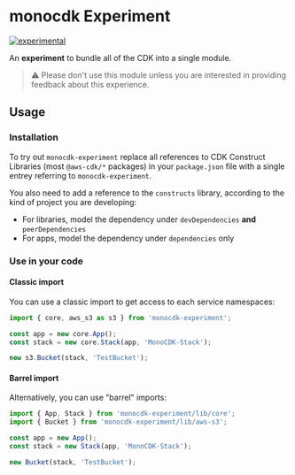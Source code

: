# monocdk Experiment

[![experimental](http://badges.github.io/stability-badges/dist/experimental.svg)](http://github.com/badges/stability-badges)

An __experiment__ to bundle all of the CDK into a single module.

> :warning: Please don't use this module unless you are interested in providing
> feedback about this experience.


## Usage

### Installation
To try out `monocdk-experiment` replace all references to CDK Construct
Libraries (most `@aws-cdk/*` packages) in your `package.json` file with a single
entrey referring to `monocdk-experiment`.

You also need to add a reference to the `constructs` library, according to the
kind of project you are developing:
- For libraries, model the dependency under `devDependencies` **and** `peerDependencies`
- For apps, model the dependency under `dependencies` only

### Use in your code

#### Classic import

You can use a classic import to get access to each service namespaces:

```ts
import { core, aws_s3 as s3 } from 'monocdk-experiment';

const app = new core.App();
const stack = new core.Stack(app, 'MonoCDK-Stack');

new s3.Bucket(stack, 'TestBucket');
```

#### Barrel import

Alternatively, you can use "barrel" imports:

```ts
import { App, Stack } from 'monocdk-experiment/lib/core';
import { Bucket } from 'monocdk-experiment/lib/aws-s3';

const app = new App();
const stack = new Stack(app, 'MonoCDK-Stack');

new Bucket(stack, 'TestBucket');
```
